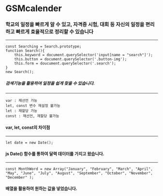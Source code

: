 # GSMcalender
### 학교의 일정을 빠르게 알 수 있고, 자격증 시험, 대회 등 자신의 일정을 편리하고 빠르게 효율적으로 정리할 수 있습니다

* * *

```
const Searching = Search.prototype;
function Search(){
    this.keyword = document.querySelector('input[name = "search"]');
    this.button = document.querySelector('.button-img');
    this.form = doucument.querySelector('.search');
}
new Search();
```
##### 검색기능을 활용하여 일정을 쉽게 찾을 수 있습니다.
* * *


```
var : 재선언 가능 
let, const 변수 재설정 불가능
let : 재할당 가능
const : 재선언, 재할당 불가능
```

#### var, let, const의 차이점

* * *

```
let date = new Date();

```

#### js Date() 함수를 통하여 달력 데이터를 가지고 왔습니다.

* * *

```
const MonthWord = new Array("January", "February", "March", "April", "May", "June", "July", "August", "September", "October", "November", "December" );
```

#### 배열을 활용하여 원하는 값을 넣었습니다.







